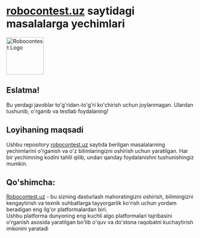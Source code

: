 <h1><a href="https://robocontest.uz/">robocontest.uz</a> saytidagi masalalarga yechimlari</h1>
<img width="100" src="https://robocontest.uz/favicon.png" alt="Robocontest Logo">
<h2>Eslatma!</h2>
<p>
  Bu yerdagi javoblar to'g'ridan-to'g'ri ko'chirish uchun joylanmagan. Ulardan tushunib, o'rganib va testlab foydalaning!
</p>
<h2>Loyihaning maqsadi</h2>
<p>
  Ushbu repository <a href="https://robocontest.uz/">robocontest.uz</a> saytida berilgan masalalarning yechimlarini o'rganish va o'z bilimlaringizni oshirish uchun yaratilgan. Har bir yechimning kodini tahlil qilib, undan qanday foydalanishni tushunishingiz mumkin.
</p>
<h2>Qo'shimcha:</h2>
<p>
<a href="https://robocontest.uz/">Robocontest.uz</a> - bu sizning dasturlash mahoratingizni oshirish, bilimingizni kengaytirish va texnik suhbatlarga tayyorgarlik ko'rish uchun yordam beradigan eng ilg'or platformalardan biri.<br>
Ushbu platforma dunyoning eng kuchli algo platformalari tajribasini o'rganish asosida yaratilgan bo'lib o'quv va do'stona raqobatni kuchaytirish imkonini yaratadi
</p>
